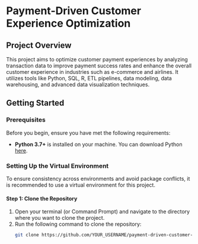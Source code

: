# Payment-Driven Customer Experience Optimization

## Project Overview
This project aims to optimize customer payment experiences by analyzing transaction data to improve payment success rates and enhance the overall customer experience in industries such as e-commerce and airlines. It utilizes tools like Python, SQL, R, ETL pipelines, data modeling, data warehousing, and advanced data visualization techniques.

## Getting Started

### Prerequisites

Before you begin, ensure you have met the following requirements:
- **Python 3.7+** is installed on your machine. You can download Python [here](https://www.python.org/downloads/).

### Setting Up the Virtual Environment

To ensure consistency across environments and avoid package conflicts, it is recommended to use a virtual environment for this project.

#### Step 1: Clone the Repository

1. Open your terminal (or Command Prompt) and navigate to the directory where you want to clone the project.
2. Run the following command to clone the repository:
   ```bash
   git clone https://github.com/YOUR_USERNAME/payment-driven-customer-experience-optimization.git